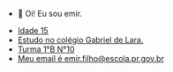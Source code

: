 - 👋 Oi! Eu sou emir.
<a href="https://www.instagram.com/emirrhfb" alt="Instagram" target="_blank">

- Idade 15 
- Estudo no colégio Gabriel de Lara.
- Turma 1°B N°10
- Meu email é emir.filho@escola.pr.gov.br
